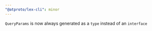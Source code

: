 ```yaml
---
"@atproto/lex-cli": minor
---
```


`QueryParams` is now always generated as a `type` instead of an `interface`
